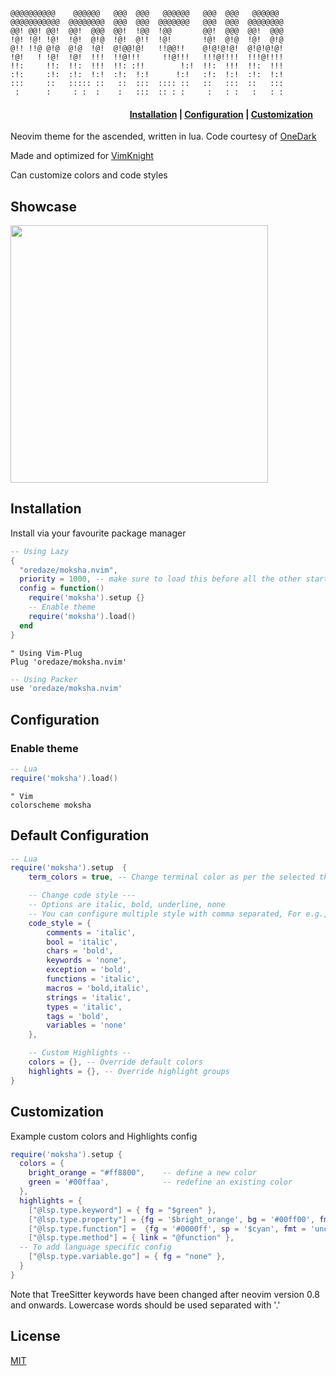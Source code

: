 ```
@@@@@@@@@@    @@@@@@   @@@  @@@   @@@@@@   @@@  @@@   @@@@@@
@@@@@@@@@@@  @@@@@@@@  @@@  @@@  @@@@@@@   @@@  @@@  @@@@@@@@
@@! @@! @@!  @@!  @@@  @@!  !@@  !@@       @@!  @@@  @@!  @@@
!@! !@! !@!  !@!  @!@  !@!  @!!  !@!       !@!  @!@  !@!  @!@
@!! !!@ @!@  @!@  !@!  @!@@!@!   !!@@!!    @!@!@!@!  @!@!@!@!
!@!   ! !@!  !@!  !!!  !!@!!!     !!@!!!   !!!@!!!!  !!!@!!!!
!!:     !!:  !!:  !!!  !!: :!!        !:!  !!:  !!!  !!:  !!!
:!:     :!:  :!:  !:!  :!:  !:!      !:!   :!:  !:!  :!:  !:!
:::     ::   ::::: ::   ::  :::  :::: ::   ::   :::  ::   :::
 :      :     : :  :    :   :::  :: : :     :   : :   :   : :
```
<h4><div align="right">
    <a href="#installation">Installation</a>
    <span> | </span>
    <a href="#default-configuration">Configuration</a>
    <span> | </span>
    <a href="#customization">Customization</a>
    <span> &nbsp;&nbsp;&nbsp; &nbsp; </span>
</div></h4>

Neovim theme for the ascended, written in lua. Code courtesy of [OneDark](https://github.com/navarasu/onedark.nvim)

Made and optimized for [VimKnight](https://github.com/oredaze/VimKnight)

Can customize colors and code styles

## Showcase
<p float="left">
<img width="412" src="https://user-images.githubusercontent.com/????.png">
</div></p>

## Installation
Install via your favourite package manager

```lua
-- Using Lazy
{
  "oredaze/moksha.nvim",
  priority = 1000, -- make sure to load this before all the other start plugins
  config = function()
    require('moksha').setup {}
    -- Enable theme
    require('moksha').load()
  end
}
```

```vim
" Using Vim-Plug
Plug 'oredaze/moksha.nvim'
```

```lua
-- Using Packer
use 'oredaze/moksha.nvim'
```

## Configuration

### Enable theme

```lua
-- Lua
require('moksha').load()
```

```vim
" Vim
colorscheme moksha
```

## Default Configuration

```lua
-- Lua
require('moksha').setup  {
    term_colors = true, -- Change terminal color as per the selected theme style

    -- Change code style ---
    -- Options are italic, bold, underline, none
    -- You can configure multiple style with comma separated, For e.g., keywords = 'italic,bold'
    code_style = {
        comments = 'italic',
        bool = 'italic',
        chars = 'bold',
        keywords = 'none',
        exception = 'bold',
        functions = 'italic',
        macros = 'bold,italic',
        strings = 'italic',
        types = 'italic',
        tags = 'bold',
        variables = 'none'
    },

    -- Custom Highlights --
    colors = {}, -- Override default colors
    highlights = {}, -- Override highlight groups
}
```

## Customization

Example custom colors and Highlights config

```lua
require('moksha').setup {
  colors = {
    bright_orange = "#ff8800",    -- define a new color
    green = '#00ffaa',            -- redefine an existing color
  },
  highlights = {
    ["@lsp.type.keyword"] = { fg = "$green" },
    ["@lsp.type.property"] = {fg = '$bright_orange', bg = '#00ff00', fmt = 'bold'},
    ["@lsp.type.function"] =  {fg = '#0000ff', sp = '$cyan', fmt = 'underline,italic'},
    ["@lsp.type.method"] = { link = "@function" },
  -- To add language specific config
    ["@lsp.type.variable.go"] = { fg = "none" },
  }
}
```
Note that TreeSitter keywords have been changed after neovim version 0.8 and onwards.
Lowercase words should be used separated with '.'

## License

[MIT](https://choosealicense.com/licenses/mit/)
